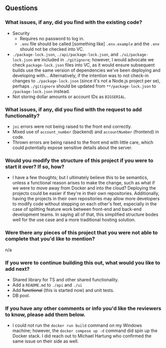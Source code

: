 ## Questions

### What issues, if any, did you find with the existing code?
- Security
    - Requires no password to log in.
    - `.env` file should be called [something like] `.env.example` and the `.env` should not be checked into VC.
- `./package-lock.json`, `./api/package-lock.json`, and `./ui/package-lock.json` are included in `./gitignore`; however, I would advocate we check `package-lock.json` files into VC, as it would ensure subsequent builds use the same version of dependencies we've been deploying and developing with... Alternatively, if the intention was to not check-in changes to `./package-lock.json` (since it's not a Node.js project per se), perhaps `./gitignore` should be updated from `**/package-lock.json` to `/package-lock.json` instead.
- Not storing dollar amounts or account IDs as `BIGSERIAL`.

### What issues, if any, did you find with the request to add functionality?
- `joi` errors were not being raised to the front end correctly.
- Mixed use of `account_number` (backend) and `accountNumber` (frontend) in code.
- Thrown errors are being raised to the front end with little care, which could potentially expose sensitive details about the server.

### Would you modify the structure of this project if you were to start it over? If so, how?
- I have a few thoughts; but I ultimately believe this to be semantics, unless a functional reason arises to make the change, such as what if we were to move away from Docker and into the cloud? Deploying the projects could be easier if they're in their own repositories. Additionally, having the projects in their own repositories may allow more developers to modify code without stepping on each other's feet, especially in the case of splitting feature work between front-end and back-end development teams. In saying all of that, this simplified structure bodes well for the use case and a more traditional hosting solution.

### Were there any pieces of this project that you were not able to complete that you'd like to mention?
n/a

### If you were to continue building this out, what would you like to add next?
- Shared library for TS and other shared functionality.
- Add a `README.md` to `./api` and `./ui`
- Add ~~functional~~ (this is started now) and unit tests.
- DB pool.

### If you have any other comments or info you'd like the reviewers to know, please add them below.
- I could not run the `docker run build` command on my Windows machine; however, the `docker compose up -d` command did spin up the Docker stack. I did reach out to Michael Hartung who confirmed the same issue on their side as well.
